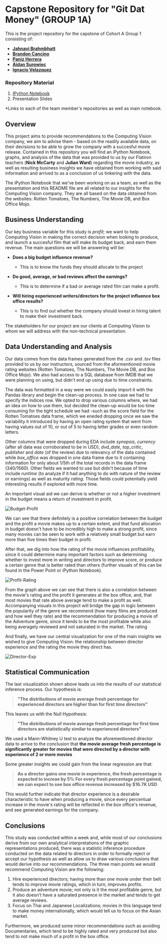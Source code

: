 # Capstone Repository for "Git Dat Money" (GROUP 1A)

This is the project repository for the capstone of Cohort A Group 1 consisting of:

- [**Jahnavi Brahmbhatt**](https://github.com/Brandon-Meyer0/git-dat-money/tree/Jahnavi)
- [**Brandon Cancino**](https://github.com/Brandon-Meyer0/git-dat-money/tree/Brandon)
- [**Paniz Herrera**](https://github.com/Brandon-Meyer0/git-dat-money/tree/Paniz)
- [**Aidan Surowiec**](https://github.com/Brandon-Meyer0/git-dat-money/tree/Aidan)
- [**Ignacio Velazquez**](https://github.com/Brandon-Meyer0/git-dat-money/tree/Nacho)

### Repository Material

1) [IPython Notebook](https://github.com/Brandon-Meyer0/git-dat-money/blob/main/Capstone%20Group%201A.ipynb)
2) Presentation Slides

*Links to each of the team member's repositories as well as main notebook.

## Overview

This project aims to provide recommendations to the Computing Vision company, we aim to advise them - based on the readily available data, on their decisions to be able to grow the company with a succesful movie release. Contained in this repository you will find an iPython Notebook, graphs, and analysis of the data that was provided to us by our Flatiron teachers (**Nick McCarty** and **Julian Ward**) regarding the movie industry, as well as resulting business insights we have obtained from working with said information and arrived to as a conclusion of us tinkering with the data.

The iPython Notebook that we've been working on as a team, as well as the presentation and this README file are all related to our insights for the Computing Vision company. They are all based on the data obtained from the websites: Rotten Tomatoes, The Numbers, The Movie DB, and Box Office Mojo.


## Business Understanding

Our key business variable for this study is *profit*; we want to help Computing Vision in making the correct decision when looking to produce, and launch a succesful film that will make its budget back, and earn them revenue. 
The main questions we will be answering will be:

- **Does a big budget influence revenue?** 
  - This is to know the funds they should allocate to the project

- **Do good, average, or bad reviews affect the earnings?** 
  - This is to determine if a bad or average rated film can make a profit.

- **Will hiring experienced writers/directors for the project influence box office results?**
  - This is to find out whether the company should invest in hiring talent to make their investment back.

The stakeholders for our project are our clients at Computing Vision to whom we will address with the non-technical presentation.

## Data Understanding and Analysis

Our data comes from the data frames generated from the *.csv* and *.tsv* files provided to us by our instructors, sourced from the aformentioned movie rating websites (Rotten Tomatoes, The Numbers, The Movie DB, and Box Office Mojo). We also had access to a SQL database from IMDB that we were planning on using, but didn't end up using due to time constraints.

The data was formatted in a way were we could easily import it with the Pandas library and begin the clean-up process. In one case we had to specify the indices row. We opted to drop various columns where, we had an idea on how to use them, but decided the clean-up would be too time consuming for the tight schedule we had -such as the score field for the Rotten Tomatoes data frame, which we eneded dropping once we saw the variability it introduced by having an open rating system that went from having values out of 10, or out of 5 to having letter grades or even random letters. 

Other columns that were dropped during EDA include *synopsis*, *currency* (after all data was corroborated to be in USD), *dvd_date*, *top_critic*, *publisher* and *date* (of the review) due to relevancy of the data contained while *box_office* was dropped in one data frame due to it containing information for only about 1/5th of the total records in the data frame (340/1560). Other fields we wanted to use but didn't because of time include *runtime* (to analyze if it had anything to do with nature of the review or earnings) as well as maturity *rating*. Those fields could potentially yield interesting results if explored with more time.

An important visual aid we can derive is whether or not a higher investment in the budget means a return of investment in profit.

![Budget-Profit](https://github.com/Brandon-Meyer0/git-dat-money/blob/Brandon/Budget-v-profit.png)

We can see that there definitely is a positive correlation between the budget and the profit a movie makes up to a certain extent, and that fund allocation in budget doesn't have to be incredibly high to make a strong profit, since many movies can be seen to work with a relatively small budget but earn more than five times their budget in profit.

After that, we dig into how the rating of the movie influences profitability, since it could determine many important factors such as determining whether to invest more in writing and directors to improve score, or produce a certain genre that is better rated than others (further visuals of this can be found in the Power Point or iPython Notebook).

![Profit-Rating](https://github.com/Brandon-Meyer0/git-dat-money/blob/Brandon/Profit-v-rating.png)

From the graph above we can see that there is also a correlation between the movie's rating and the profit it generates at the box office, and, that most movies that rate above average tend to make a profit as well. Accompanying visuals in this project will bridge the gap in logic between the popularity of the genre we recommend (how many films are produced and how well they rate) and the recommendation for producing a movie of the Adventure genre, since it tends to be the most profitable while also being averagely reviewed and not saturated in the market.
The rating 

And finally, we have our central visualization for one of the main insights we wished to give Computing Vision: the relationship between director experience and the rating the movie they direct has.

![Director-Exp](https://github.com/Brandon-Meyer0/git-dat-money/blob/Brandon/Avg-rating-v-Density-Director.png)

## Statistical Communication

The last visualization shown above leads us into the results of our statistical inference process. Our hypothesis is:

> **"The distributions of movie average fresh percentage for experienced directors are higher than for first time directors"**

This leaves us with the Null Hypothesis:

> **"The distributions of movie average fresh percentage for first time directors are statistically similar to experienced directors"**

We used a Mann-Whitney U test to analyze the aforementioned director data to arrive to the conclusion that **the movie average fresh percentage is significantly greater for movies that were directed by a director with experience of 2 or more movies**

Some greater insights we could gain from the linear regression are that:

> **As a director gains one movie in experience, the fresh percentage is expected to increae by 5%**
> **For every fresh percentage point gained, we can expect to see box office revenue increased by $16.7K USD**

This would further indicate that director experience is a desirable characteristic to have when producing a movie, since every percentual increase in the movie's rating will be reflected in the box office's revenue, and see generated earnings for the company.

## Conclusions

This study was conducted within a week and, while most of our conclusions derive from our own analytical interpretations of the graphic representations produced, there was a statistic inference procedure conducted on the data related to directors in order to formally reject or accept our hypothesis as well as allow us to draw various conclusions that would derive into our recommendations. The three main points we would recommend Computing Vision are the following:

1) Hire experienced directors; having more than one movie under their belt tends to improve movie ratings, which in turn, improves profits.
2) Produce an adventure movie; not only is it the most profitable genre, but it also doesn't have a saturated presence in the market and tends to get average reviews.
3) Focus on Thai and Japanese Localizations; movies in this language tend to make money internationally, which would tell us to focus on the Asian market.

Furthermore, we produced some minor recommendations such as avoiding Documentaries, which tend to be highly rated and very produced but also tend to not make much of a profit in the box office.
